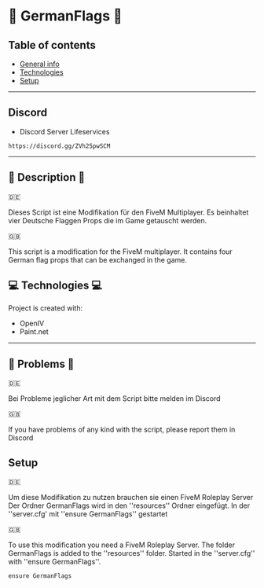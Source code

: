 # 🏴 GermanFlags 🏴
## Table of contents
* [General info](#general-info)
* [Technologies](#technologies)
* [Setup](#setup)

---------------------------------------------------

## Discord

* Discord Server Lifeservices
```
https://discord.gg/ZVh25pwSCM 
```
---------------------------------------------------

## 📜 Description 📜

🇩🇪
 
  Dieses Script ist eine Modifikation für den FiveM Multiplayer.
  Es beinhaltet vier Deutsche Flaggen Props die im 
  Game getauscht werden.

🇬🇧
  
  This script is a modification for the FiveM multiplayer.
  It contains four German flag props that can be 
  exchanged in the game.
	
## 💻 Technologies 💻
Project is created with:
* OpenIV
* Paint.net

---------------------------------------------------

## 📌 Problems 📌

🇩🇪

Bei Probleme jeglicher Art mit dem Script bitte melden im Discord 

🇬🇧

If you have problems of any kind with the script, please report them in Discord 
	
## Setup
🇩🇪

Um diese Modifikation zu nutzen brauchen sie einen FiveM Roleplay Server 
Der Ordner GermanFlags wird in den ''resources'' Ordner eingefügt.
In der ''server.cfg' mit ''ensure GermanFlags'' gestartet


🇬🇧

To use this modification you need a FiveM Roleplay Server. 
The folder GermanFlags is added to the ''resources'' folder.
Started in the ''server.cfg'' with ''ensure GermanFlags''.

```
ensure GermanFlags
```


